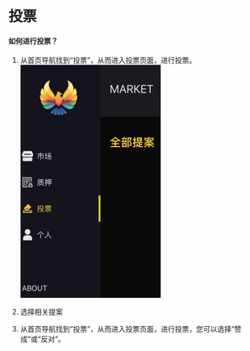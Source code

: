 # 投票

#### 如何进行投票？
1. 从首页导航找到“投票”，从而进入投票页面，进行投票。  
![如何借币!](images/12.png)

2. 选择相关提案  
3. 从首页导航找到“投票”，从而进入投票页面，进行投票，您可以选择“赞成”或“反对”。